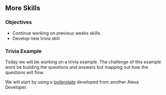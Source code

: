 ## More Skills
 
### Objectives

* Continue working on previous weeks skills.
* Develop new trivia skill

### Trivia Example

Today we will be working on a trivia example. The challenge of this example wont be building the questions and answers 
but mapping out how the questions will flow.

We will start by using a [boilerplate](https://github.com/sammyboy45467/AlexaBoilerplate) developed from another Alexa Developer. 


